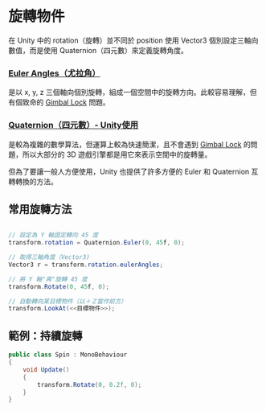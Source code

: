 # 旋轉物件

在 Unity 中的 rotation（旋轉）並不同於 position 使用 Vector3 個別設定三軸向數值，而是使用 Quaternion（四元數）來定義旋轉角度。

### [Euler Angles（尤拉角）](https://zh.wikipedia.org/zh-tw/%E6%AC%A7%E6%8B%89%E8%A7%92) 
是以 x, y, z 三個軸向個別旋轉，組成一個空間中的旋轉方向。此較容易理解，但有個致命的 [Gimbal Lock](https://www.youtube.com/watch?v=zc8b2Jo7mno) 問題。

### [Quaternion（四元數）- Unity使用](https://zh.wikipedia.org/zh-tw/%E5%9B%9B%E5%85%83%E6%95%B0%E4%B8%8E%E7%A9%BA%E9%97%B4%E6%97%8B%E8%BD%AC)
是較為複雜的數學算法，但運算上較為快速簡潔，且不會遇到 [Gimbal Lock](https://www.youtube.com/watch?v=zc8b2Jo7mno
) 的問題，所以大部分的 3D 遊戲引擎都是用它來表示空間中的旋轉量。

但為了要讓一般人方便使用，Unity 也提供了許多方便的 Euler 和 Quaternion 互轉轉換的方法。

## 常用旋轉方法
```csharp

// 設定為 Y 軸固定轉向 45 度
transform.rotation = Quaternion.Euler(0, 45f, 0);

// 取得三軸角度（Vector3)
Vector3 r = transform.rotation.eulerAngles;

// 將 Y 軸"再"旋轉 45 度
transform.Rotate(0, 45f, 0);

// 自動轉向某目標物件（以＋Ｚ當作前方）
transform.LookAt(<<目標物件>>);
```

## 範例：持續旋轉
```csharp
public class Spin : MonoBehaviour
{
    void Update()
    {
        transform.Rotate(0, 0.2f, 0);
    }
}

```